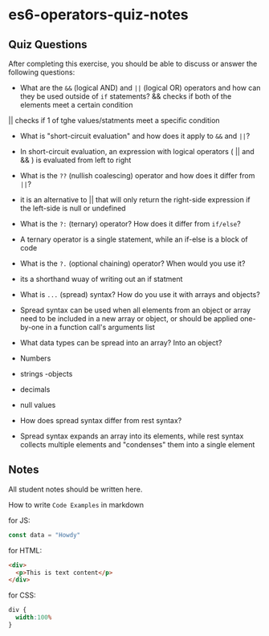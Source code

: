 # es6-operators-quiz-notes

## Quiz Questions

After completing this exercise, you should be able to discuss or answer the following questions:

- What are the `&&` (logical AND) and `||` (logical OR) operators and how can they be used outside of `if` statements?
&& checks if both of the elements meet a certain condition

|| checks if 1 of tghe values/statments meet a specific condition

- What is "short-circuit evaluation" and how does it apply to `&&` and `||`?
- In short-circuit evaluation, an expression with logical operators ( || and && ) is evaluated from left to right
- What is the `??` (nullish coalescing) operator and how does it differ from `||`?
- it is an alternative to || that will only return the right-side expression if the left-side is null or undefined
- What is the `?:` (ternary) operator? How does it differ from `if/else`?
- A ternary operator is a single statement, while an if-else is a block of code
- What is the `?.` (optional chaining) operator? When would you use it?
- its a shorthand wuay of writing out an if statment
- What is `...` (spread) syntax? How do you use it with arrays and objects?
- Spread syntax can be used when all elements from an object or array need to be included in a new array or object, or should be applied one-by-one in a function call's arguments list
- What data types can be spread into an array? Into an object?
- Numbers
- strings
-objects
- decimals
- null values

- How does spread syntax differ from rest syntax?
- Spread syntax expands an array into its elements, while rest syntax collects multiple elements and "condenses" them into a single element

## Notes

All student notes should be written here.


How to write `Code Examples` in markdown

for JS:
```js
const data = "Howdy"
```

for HTML:
```html
<div>
  <p>This is text content</p>
</div>
```

for CSS:
```css
div {
  width:100%
}
```
